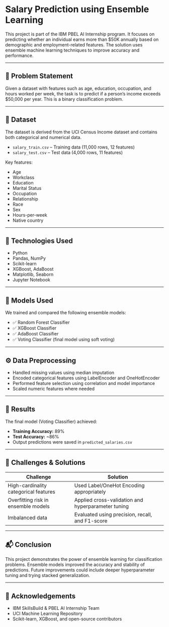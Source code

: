 # Salary Prediction using Ensemble Learning

This project is part of the IBM PBEL AI Internship program. It focuses on predicting whether an individual earns more than $50K annually based on demographic and employment-related features. The solution uses ensemble machine learning techniques to improve accuracy and performance.

---

## 📌 Problem Statement

Given a dataset with features such as age, education, occupation, and hours worked per week, the task is to predict if a person’s income exceeds $50,000 per year. This is a binary classification problem.

---

## 📂 Dataset

The dataset is derived from the UCI Census Income dataset and contains both categorical and numerical data.

- `salary_train.csv` – Training data (11,000 rows, 12 features)
- `salary_test.csv` – Test data (4,000 rows, 11 features)

Key features:
- Age
- Workclass
- Education
- Marital Status
- Occupation
- Relationship
- Race
- Sex
- Hours-per-week
- Native country

---

## 🔧 Technologies Used

- Python
- Pandas, NumPy
- Scikit-learn
- XGBoost, AdaBoost
- Matplotlib, Seaborn
- Jupyter Notebook

---

## 🧠 Models Used

We trained and compared the following ensemble models:

- ✅ Random Forest Classifier
- ✅ XGBoost Classifier
- ✅ AdaBoost Classifier
- ✅ Voting Classifier (final model using soft voting)

---

## ⚙️ Data Preprocessing

- Handled missing values using median imputation
- Encoded categorical features using LabelEncoder and OneHotEncoder
- Performed feature selection using correlation and model importance
- Scaled numeric features where needed

---

## 🧪 Results

The final model (Voting Classifier) achieved:
- **Training Accuracy:** 89%  
- **Test Accuracy:** ~86%  
- Output predictions were saved in `predicted_salaries.csv`

---

## 🧩 Challenges & Solutions

| Challenge | Solution |
|----------|----------|
| High-cardinality categorical features | Used Label/OneHot Encoding appropriately |
| Overfitting risk in ensemble models | Applied cross-validation and hyperparameter tuning |
| Imbalanced data | Evaluated using precision, recall, and F1-score |

---

## 📬 Conclusion

This project demonstrates the power of ensemble learning for classification problems. Ensemble models improved the accuracy and stability of predictions. Future improvements could include deeper hyperparameter tuning and trying stacked generalization.

---

## 🙌 Acknowledgements

- IBM SkillsBuild & PBEL AI Internship Team
- UCI Machine Learning Repository
- Scikit-learn, XGBoost, and open-source contributors
